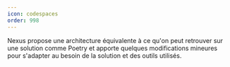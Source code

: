 ```yaml
---
icon: codespaces
order: 998
---
```

Nexus propose une architecture équivalente à ce qu'on peut retrouver sur une solution comme Poetry et apporte quelques modifications mineures pour s'adapter au besoin de la solution et des outils utilisés.